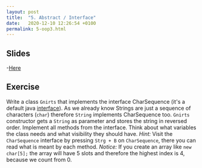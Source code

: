 ```yaml
---
layout: post
title:  "5. Abstract / Interface"
date:   2020-12-10 12:26:54 +0100
permalink: 5-oop3.html
---
```

## Slides
-[Here](https://github.com/jkrude/java-beginner-lesson/blob/master/slides/05-oop3.pdf)

## Exercise

Write a class `Gnirts` that implements the interface CharSequence (it's a default java [interface](https://docs.oracle.com/javase/8/docs/api/java/lang/CharSequence.html)).
As we already know Strings are just a sequence of characters (`char`) therefore `String` implements CharSequence too.
`Gnirts` constructor gets a `String` as parameter and stores the string in reversed order.
Implement all methods from the interface.
Think about what variables the class needs and what visibility they should have.
*Hint:* Visit the `CharSequence` interface by pressing `Strg + B` on `CharSequence`, there you can read what is meant by each method.
*Notice:* If you create an array like `new char[5];` the array will have 5 slots and therefore the highest index is 4, because we count from 0.
 